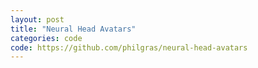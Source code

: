 ```yaml
---
layout: post
title: "Neural Head Avatars"
categories: code
code: https://github.com/philgras/neural-head-avatars
---
```


